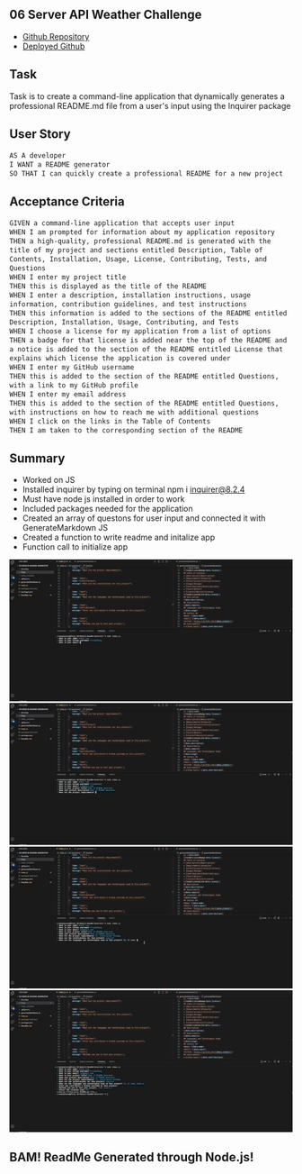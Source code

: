 ## 06 Server API Weather Challenge

* [Github Repository](https://github.com/KrispyKhang/API-Weather-App)
* [Deployed Github](https://krispykhang.github.io/API-Weather-App/)



## Task
Task is to create a command-line application that dynamically generates a professional README.md file from a user's input using the Inquirer package

## User Story

```
AS A developer
I WANT a README generator
SO THAT I can quickly create a professional README for a new project
```

## Acceptance Criteria

```
GIVEN a command-line application that accepts user input
WHEN I am prompted for information about my application repository
THEN a high-quality, professional README.md is generated with the title of my project and sections entitled Description, Table of Contents, Installation, Usage, License, Contributing, Tests, and Questions
WHEN I enter my project title
THEN this is displayed as the title of the README
WHEN I enter a description, installation instructions, usage information, contribution guidelines, and test instructions
THEN this information is added to the sections of the README entitled Description, Installation, Usage, Contributing, and Tests
WHEN I choose a license for my application from a list of options
THEN a badge for that license is added near the top of the README and a notice is added to the section of the README entitled License that explains which license the application is covered under
WHEN I enter my GitHub username
THEN this is added to the section of the README entitled Questions, with a link to my GitHub profile
WHEN I enter my email address
THEN this is added to the section of the README entitled Questions, with instructions on how to reach me with additional questions
WHEN I click on the links in the Table of Contents
THEN I am taken to the corresponding section of the README
```

## Summary
* Worked on JS
* Installed inquirer by typing on terminal npm i inquirer@8.2.4
* Must have node js installed in order to work 
* Included packages needed for the application
* Created an array of questons for user input and connected it with GenerateMarkdown JS
* Created a function to write readme and initalize app
* Function call to initialize app


![](./Assets/Sample1.gif)
![](./Assets/Sample2.gif)
![](./Assets/Sample3.gif)
![](./Assets/Sample4.gif)

## BAM! ReadMe Generated through Node.js!



